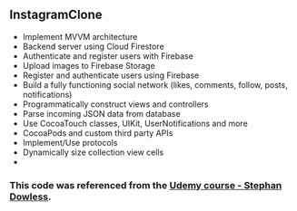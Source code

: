 ## InstagramClone
- Implement MVVM architecture
- Backend server using Cloud Firestore
- Authenticate and register users with Firebase
- Upload images to Firebase Storage
- Register and authenticate users using Firebase
- Build a fully functioning social network (likes, comments, follow, posts, notifications)
- Programmatically construct views and controllers
- Parse incoming JSON data from database
- Use CocoaTouch classes, UIKit, UserNotifications and more 
- CocoaPods and custom third party APIs 
- Implement/Use protocols 
- Dynamically size collection view cells
- 
### This code was referenced from the [Udemy course - Stephan Dowless](https://www.udemy.com/course/instagram-firestore-app-clone-swift-5-ios-14-mvvm/).

